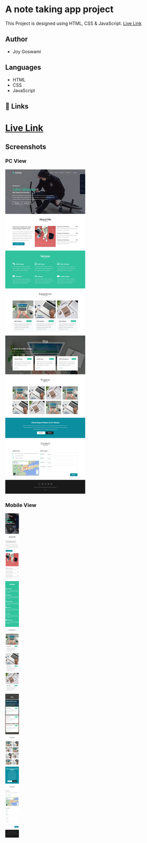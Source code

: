 # A note taking app project

This Project is designed using HTML, CSS & JavaScript. [Live Link](https://joygoswami.github.io/note-taking-app/)

## Author

- Joy Goswami

## Languages

- HTML
- CSS
- JavaScript

## 🔗 Links

# [Live Link](https://joygoswami.github.io/note-taking-app/)

## Screenshots

### PC View

![App Screenshot](https://github.com/JoyGoswami/third-assessment/blob/main/assets/full-screenshot/pcss.png?raw=true)

### Mobile View

![App Screenshot](https://github.com/JoyGoswami/third-assessment/blob/main/assets/full-screenshot/mobiless.png?raw=true)
